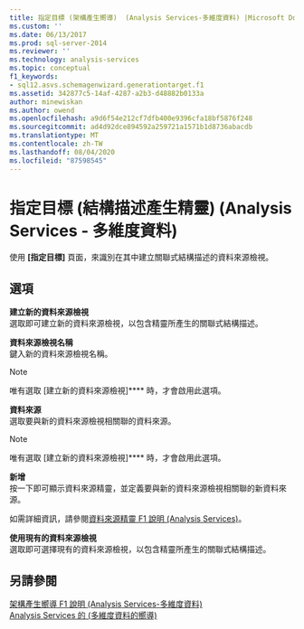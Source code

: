 ```yaml
---
title: 指定目標 (架構產生嚮導)  (Analysis Services-多維度資料) |Microsoft Docs
ms.custom: ''
ms.date: 06/13/2017
ms.prod: sql-server-2014
ms.reviewer: ''
ms.technology: analysis-services
ms.topic: conceptual
f1_keywords:
- sql12.asvs.schemagenwizard.generationtarget.f1
ms.assetid: 342877c5-14af-4287-a2b3-d48882b0133a
author: minewiskan
ms.author: owend
ms.openlocfilehash: a9d6f54e212cf7dfb400e9396cfa18bf5876f248
ms.sourcegitcommit: ad4d92dce894592a259721a1571b1d8736abacdb
ms.translationtype: MT
ms.contentlocale: zh-TW
ms.lasthandoff: 08/04/2020
ms.locfileid: "87598545"
---
```

# <a name="specify-target-schema-generation-wizard-analysis-services---multidimensional-data"></a>指定目標 (結構描述產生精靈) (Analysis Services - 多維度資料)
  使用 **[指定目標]** 頁面，來識別在其中建立關聯式結構描述的資料來源檢視。  
  
## <a name="options"></a>選項  
 **建立新的資料來源檢視**  
 選取即可建立新的資料來源檢視，以包含精靈所產生的關聯式結構描述。  
  
 **資料來源檢視名稱**  
 鍵入新的資料來源檢視名稱。  
  
> [!NOTE]  
>  唯有選取 [建立新的資料來源檢視]**** 時，才會啟用此選項。  
  
 **資料來源**  
 選取要與新的資料來源檢視相關聯的資料來源。  
  
> [!NOTE]  
>  唯有選取 [建立新的資料來源檢視]**** 時，才會啟用此選項。  
  
 **新增**  
 按一下即可顯示資料來源精靈，並定義要與新的資料來源檢視相關聯的新資料來源。  
  
 如需詳細資訊，請參閱[資料來源精靈 F1 說明 &#40;Analysis Services&#41;](data-source-wizard-f1-help-analysis-services.md)。  
  
 **使用現有的資料來源檢視**  
 選取即可選擇現有的資料來源檢視，以包含精靈所產生的關聯式結構描述。  
  
## <a name="see-also"></a>另請參閱  
 [架構產生嚮導 F1 說明 &#40;Analysis Services-多維度資料&#41;](schema-generation-wizard-f1-help-analysis-services-multidimensional-data.md)   
 [Analysis Services 的 &#40;多維度資料的嚮導&#41;](analysis-services-wizards-multidimensional-data.md)  
  
  
